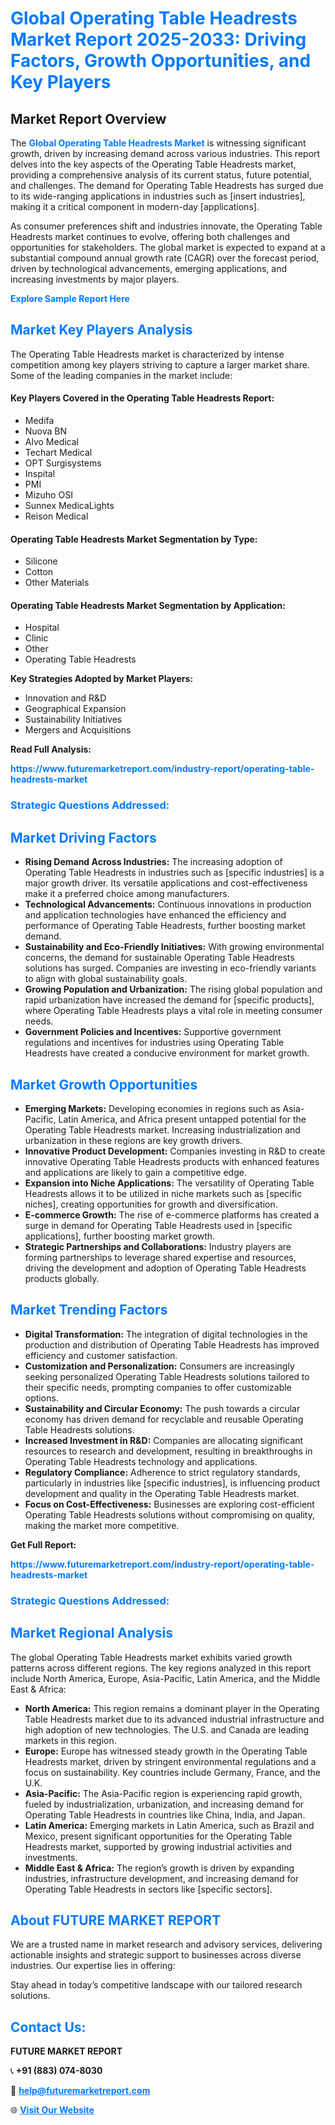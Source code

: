 <h1 style="color: #007BFF;">Global Operating Table Headrests Market Report 2025-2033: Driving Factors, Growth Opportunities, and Key Players</h1>

<section id="overview">
<h2>Market Report Overview</h2>
<p>The <a href="https://www.futuremarketreport.com/industry-report/operating-table-headrests-market" style="color: #007BFF; text-decoration: none;"><strong>Global Operating Table Headrests Market</strong></a> is witnessing significant growth, driven by increasing demand across various industries. This report delves into the key aspects of the Operating Table Headrests market, providing a comprehensive analysis of its current status, future potential, and challenges. The demand for Operating Table Headrests has surged due to its wide-ranging applications in industries such as [insert industries], making it a critical component in modern-day [applications].</p>
<p>As consumer preferences shift and industries innovate, the Operating Table Headrests market continues to evolve, offering both challenges and opportunities for stakeholders. The global market is expected to expand at a substantial compound annual growth rate (CAGR) over the forecast period, driven by technological advancements, emerging applications, and increasing investments by major players.</p>
</section>

<section id="overview">
<p><a href="https://www.futuremarketreport.com/request-sample/reportId=127583" style="color: #007BFF; text-decoration: none;"><strong>Explore Sample Report Here</strong></a></p>
</section>

<section id="key-players">
<h2 style="color: #007BFF;">Market Key Players Analysis</h2>
<p>The Operating Table Headrests market is characterized by intense competition among key players striving to capture a larger market share. Some of the leading companies in the market include:</p>
<h4>Key Players Covered in the Operating Table Headrests Report:</h4>
<ul><li>Medifa</li><li>Nuova BN</li><li>Alvo Medical</li><li>Techart Medical</li><li>OPT Surgisystems</li><li>Inspital</li><li>PMI</li><li>Mizuho OSI</li><li>Sunnex MedicaLights</li><li>Reison Medical</li></ul>
<h4>Operating Table Headrests Market Segmentation by Type:</h4>
<ul><li>Silicone</li><li>Cotton</li><li>Other Materials</li></ul>

<h4>Operating Table Headrests Market Segmentation by Application:</h4>
<ul><li>Hospital</li><li>Clinic</li><li>Other</li><li>Operating Table Headrests</li></ul>
<p><strong>Key Strategies Adopted by Market Players:</strong></p>
<ul>
<li>Innovation and R&D</li>
<li>Geographical Expansion</li>
<li>Sustainability Initiatives</li>
<li>Mergers and Acquisitions</li>
</ul>
</section>

<section>
<p><strong>Read Full Analysis: </strong></p><a href="https://www.futuremarketreport.com/industry-report/operating-table-headrests-market" style="color: #007BFF; text-decoration: none;"><strong>https://www.futuremarketreport.com/industry-report/operating-table-headrests-market</strong></a>
<h3 style="color: #007BFF;">Strategic Questions Addressed:</h3>
</section>

<section id="driving-factors">
<h2 style="color: #007BFF;">Market Driving Factors</h2>
<ul>
<li><strong>Rising Demand Across Industries:</strong> The increasing adoption of Operating Table Headrests in industries such as [specific industries] is a major growth driver. Its versatile applications and cost-effectiveness make it a preferred choice among manufacturers.</li>
<li><strong>Technological Advancements:</strong> Continuous innovations in production and application technologies have enhanced the efficiency and performance of Operating Table Headrests, further boosting market demand.</li>
<li><strong>Sustainability and Eco-Friendly Initiatives:</strong> With growing environmental concerns, the demand for sustainable Operating Table Headrests solutions has surged. Companies are investing in eco-friendly variants to align with global sustainability goals.</li>
<li><strong>Growing Population and Urbanization:</strong> The rising global population and rapid urbanization have increased the demand for [specific products], where Operating Table Headrests plays a vital role in meeting consumer needs.</li>
<li><strong>Government Policies and Incentives:</strong> Supportive government regulations and incentives for industries using Operating Table Headrests have created a conducive environment for market growth.</li>
</ul>
</section>

<section id="growth-opportunities">
<h2 style="color: #007BFF;">Market Growth Opportunities</h2>
<ul>
<li><strong>Emerging Markets:</strong> Developing economies in regions such as Asia-Pacific, Latin America, and Africa present untapped potential for the Operating Table Headrests market. Increasing industrialization and urbanization in these regions are key growth drivers.</li>
<li><strong>Innovative Product Development:</strong> Companies investing in R&D to create innovative Operating Table Headrests products with enhanced features and applications are likely to gain a competitive edge.</li>
<li><strong>Expansion into Niche Applications:</strong> The versatility of Operating Table Headrests allows it to be utilized in niche markets such as [specific niches], creating opportunities for growth and diversification.</li>
<li><strong>E-commerce Growth:</strong> The rise of e-commerce platforms has created a surge in demand for Operating Table Headrests used in [specific applications], further boosting market growth.</li>
<li><strong>Strategic Partnerships and Collaborations:</strong> Industry players are forming partnerships to leverage shared expertise and resources, driving the development and adoption of Operating Table Headrests products globally.</li>
</ul>
</section>

<section id="trending-factors">
<h2 style="color: #007BFF;">Market Trending Factors</h2>
<ul>
<li><strong>Digital Transformation:</strong> The integration of digital technologies in the production and distribution of Operating Table Headrests has improved efficiency and customer satisfaction.</li>
<li><strong>Customization and Personalization:</strong> Consumers are increasingly seeking personalized Operating Table Headrests solutions tailored to their specific needs, prompting companies to offer customizable options.</li>
<li><strong>Sustainability and Circular Economy:</strong> The push towards a circular economy has driven demand for recyclable and reusable Operating Table Headrests solutions.</li>
<li><strong>Increased Investment in R&D:</strong> Companies are allocating significant resources to research and development, resulting in breakthroughs in Operating Table Headrests technology and applications.</li>
<li><strong>Regulatory Compliance:</strong> Adherence to strict regulatory standards, particularly in industries like [specific industries], is influencing product development and quality in the Operating Table Headrests market.</li>
<li><strong>Focus on Cost-Effectiveness:</strong> Businesses are exploring cost-efficient Operating Table Headrests solutions without compromising on quality, making the market more competitive.</li>
</ul>
</section>

<section>
<p><strong>Get Full Report: </strong></p><a href="https://www.futuremarketreport.com/industry-report/operating-table-headrests-market" style="color: #007BFF; text-decoration: none;"><strong>https://www.futuremarketreport.com/industry-report/operating-table-headrests-market</strong></a>
<h3 style="color: #007BFF;">Strategic Questions Addressed:</h3>
</section>


<section id="regional-analysis">
<h2 style="color: #007BFF;">Market Regional Analysis</h2>
<p>The global Operating Table Headrests market exhibits varied growth patterns across different regions. The key regions analyzed in this report include North America, Europe, Asia-Pacific, Latin America, and the Middle East & Africa:</p>
<ul>
<li><strong>North America:</strong> This region remains a dominant player in the Operating Table Headrests market due to its advanced industrial infrastructure and high adoption of new technologies. The U.S. and Canada are leading markets in this region.</li>
<li><strong>Europe:</strong> Europe has witnessed steady growth in the Operating Table Headrests market, driven by stringent environmental regulations and a focus on sustainability. Key countries include Germany, France, and the U.K.</li>
<li><strong>Asia-Pacific:</strong> The Asia-Pacific region is experiencing rapid growth, fueled by industrialization, urbanization, and increasing demand for Operating Table Headrests in countries like China, India, and Japan.</li>
<li><strong>Latin America:</strong> Emerging markets in Latin America, such as Brazil and Mexico, present significant opportunities for the Operating Table Headrests market, supported by growing industrial activities and investments.</li>
<li><strong>Middle East & Africa:</strong> The region’s growth is driven by expanding industries, infrastructure development, and increasing demand for Operating Table Headrests in sectors like [specific sectors].</li>
</ul>
</section>

<footer>
<h2 style="color: #007BFF;">About FUTURE MARKET REPORT</h2>
<p>We are a trusted name in market research and advisory services, delivering actionable insights and strategic support to businesses across diverse industries. Our expertise lies in offering:</p>

<p>Stay ahead in today’s competitive landscape with our tailored research solutions.</p>

<h2 style="color: #007BFF;">Contact Us:</h2>
<p><strong>FUTURE MARKET REPORT</strong></p>
<p>📞 <strong>+91 (883) 074-8030</strong></p>
<p>📧 <strong><a href="mailto:help@futuremarketreport.com" style="color: #007BFF;">help@futuremarketreport.com</a></strong></p>
<p>🌐 <strong><a href="https://www.futuremarketreport.com/" style="color: #007BFF;">Visit Our Website</a></strong></p>
</footer>